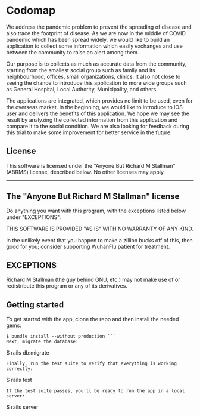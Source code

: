 # Codomap

We address the pandemic problem to prevent the spreading of disease and also trace the footprint of disease. As we are now in the middle of COVID pandemic which has been spread widely, we would like to build an application to collect some information which easily exchanges and use between the community to raise an alert among them.

Our purpose is to collects as much as accurate data from the community, starting from the smallest social group such as family and its neighbourhood, offices, small organizations, clinics. It also not close to seeing the chance to introduce this application to more wide groups such as General Hospital, Local Authority, Municipality, and others.

The applications are integrated, which provides no limit to be used, even for the overseas market. In the beginning, we would like to introduce to IOS user and delivers the benefits of this application. We hope we may see the result by analyzing the collected information from this application and compare it to the social condition. We are also looking for feedback during this trial to make some improvement for better service in the future.

## License

This software is licensed under the "Anyone But Richard M Stallman"
(ABRMS) license, described below. No other licenses may apply.


--------------------------------------------
The "Anyone But Richard M Stallman" license
--------------------------------------------

Do anything you want with this program, with the exceptions listed
below under "EXCEPTIONS".

THIS SOFTWARE IS PROVIDED "AS IS" WITH NO WARRANTY OF ANY KIND.

In the unlikely event that you happen to make a zillion bucks off of
this, then good for you; consider supporting WuhanFlu patient for treatment.


EXCEPTIONS
----------

Richard M Stallman (the guy behind GNU, etc.) may not make use of or
redistribute this program or any of its derivatives.


## Getting started

To get started with the app, clone the repo and then install the needed gems:
```
$ bundle install --without production ```
Next, migrate the database:
```
$ rails db:migrate
```
Finally, run the test suite to verify that everything is working correctly:
```
$ rails test
```
If the test suite passes, you'll be ready to run the app in a local server:
```
$ rails server
```
